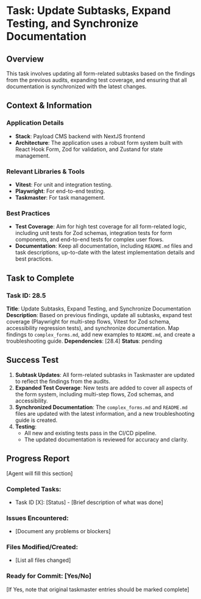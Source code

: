 # Task: Update Subtasks, Expand Testing, and Synchronize Documentation

## Overview
This task involves updating all form-related subtasks based on the findings from the previous audits, expanding test coverage, and ensuring that all documentation is synchronized with the latest changes.

## Context & Information
### Application Details
- **Stack**: Payload CMS backend with NextJS frontend
- **Architecture**: The application uses a robust form system built with React Hook Form, Zod for validation, and Zustand for state management.

### Relevant Libraries & Tools
- **Vitest**: For unit and integration testing.
- **Playwright**: For end-to-end testing.
- **Taskmaster**: For task management.

### Best Practices
- **Test Coverage**: Aim for high test coverage for all form-related logic, including unit tests for Zod schemas, integration tests for form components, and end-to-end tests for complex user flows.
- **Documentation**: Keep all documentation, including `README.md` files and task descriptions, up-to-date with the latest implementation details and best practices.

## Task to Complete

### Task ID: 28.5
**Title**: Update Subtasks, Expand Testing, and Synchronize Documentation
**Description**: Based on previous findings, update all subtasks, expand test coverage (Playwright for multi-step flows, Vitest for Zod schema, accessibility regression tests), and synchronize documentation. Map findings to `complex_forms.md`, add new examples to `README.md`, and create a troubleshooting guide.
**Dependencies**: [28.4]
**Status**: pending

## Success Test
1.  **Subtask Updates**: All form-related subtasks in Taskmaster are updated to reflect the findings from the audits.
2.  **Expanded Test Coverage**: New tests are added to cover all aspects of the form system, including multi-step flows, Zod schemas, and accessibility.
3.  **Synchronized Documentation**: The `complex_forms.md` and `README.md` files are updated with the latest information, and a new troubleshooting guide is created.
4.  **Testing**:
    - All new and existing tests pass in the CI/CD pipeline.
    - The updated documentation is reviewed for accuracy and clarity.

## Progress Report
[Agent will fill this section]

### Completed Tasks:
- Task ID [X]: [Status] - [Brief description of what was done]

### Issues Encountered:
- [Document any problems or blockers]

### Files Modified/Created:
- [List all files changed]

### Ready for Commit: [Yes/No]
[If Yes, note that original taskmaster entries should be marked complete]
